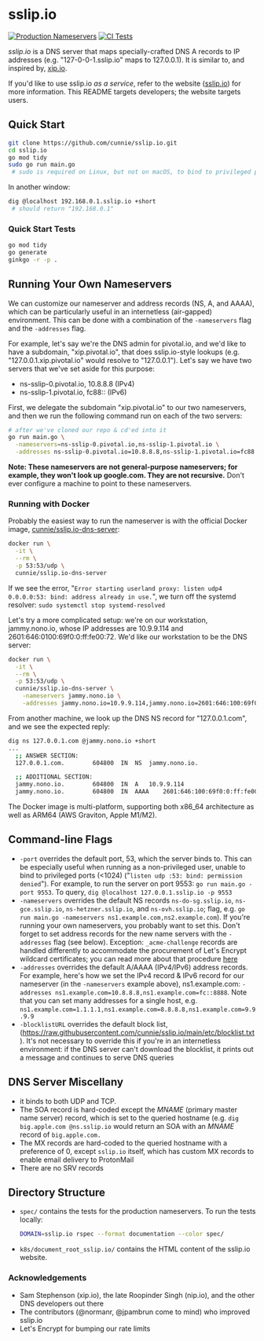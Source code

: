 # sslip.io

[![Production Nameservers](https://github.com/cunnie/sslip.io/actions/workflows/nameservers.yml/badge.svg)](https://github.com/cunnie/sslip.io/actions/workflows/nameservers.yml)
[![CI Tests](https://github.com/cunnie/sslip.io/actions/workflows/ci-tests.yml/badge.svg)](https://github.com/cunnie/sslip.io/actions/workflows/ci-tests.yml)

_sslip.io_ is a DNS server that maps specially-crafted DNS A records to IP
addresses (e.g. "127-0-0-1.sslip.io" maps to 127.0.0.1). It is similar to, and
inspired by, [xip.io](http://xip.io/).

If you'd like to use sslip.io _as a service_, refer to the website
([sslip.io](https://sslip.io)) for more information. This README targets
developers; the website targets users.

## Quick Start

```bash
git clone https://github.com/cunnie/sslip.io.git
cd sslip.io
go mod tidy
sudo go run main.go
 # sudo is required on Linux, but not on macOS, to bind to privileged port 53
```

In another window:

```bash
dig @localhost 192.168.0.1.sslip.io +short
 # should return "192.168.0.1"
```

### Quick Start Tests

```bash
go mod tidy
go generate
ginkgo -r -p .
```

## Running Your Own Nameservers

We can customize our nameserver and address records (NS, A, and AAAA), which
can be particularly useful in an internetless (air-gapped) environment. This can
be done with a combination of the `-nameservers` flag and the `-addresses` flag.

For example, let's say we're the DNS admin for pivotal.io, and we'd like to
have a subdomain, "xip.pivotal.io", that does sslip.io-style lookups (e.g.
"127.0.0.1.xip.pivotal.io" would resolve to "127.0.0.1"). Let's say we have two
servers that we've set aside for this purpose:

- ns-sslip-0.pivotal.io, 10.8.8.8 (IPv4)
- ns-sslip-1.pivotal.io, fc88:: (IPv6)

First, we delegate the subdomain "xip.pivotal.io" to our two nameservers, and
then we run the following command run on each of the two servers:

```bash
# after we've cloned our repo & cd'ed into it
go run main.go \
  -nameservers=ns-sslip-0.pivotal.io,ns-sslip-1.pivotal.io \
  -addresses ns-sslip-0.pivotal.io=10.8.8.8,ns-sslip-1.pivotal.io=fc88::
```

**Note: These nameservers are not general-purpose nameservers; for example,
they won't look up google.com. They are not recursive.** Don't ever configure a
machine to point to these nameservers.

### Running with Docker

Probably the easiest way to run the nameserver is with the official Docker
image,
[cunnie/sslip.io-dns-server](https://hub.docker.com/r/cunnie/sslip.io-dns-server):

```bash
docker run \
  -it \
  --rm \
  -p 53:53/udp \
  cunnie/sslip.io-dns-server
```

If we see the error, "`Error starting userland proxy: listen udp4 0.0.0.0:53:
bind: address already in use.`", we turn off the systemd resolver: `sudo
systemctl stop systemd-resolved`

Let's try a more complicated setup: we're on our workstation, jammy.nono.io,
whose IP addresses are 10.9.9.114 and 2601:646:0100:69f0:0:ff:fe00:72. We'd like
our workstation to be the DNS server:

```bash
docker run \
  -it \
  --rm \
  -p 53:53/udp \
  cunnie/sslip.io-dns-server \
    -nameservers jammy.nono.io \
    -addresses jammy.nono.io=10.9.9.114,jammy.nono.io=2601:646:100:69f0:0:ff:fe00:72
```

From another machine, we look up the DNS NS record for "127.0.0.1.com", and we
see the expected reply:

```bash
dig ns 127.0.0.1.com @jammy.nono.io +short
...
  ;; ANSWER SECTION:
  127.0.0.1.com.		604800	IN	NS	jammy.nono.io.

  ;; ADDITIONAL SECTION:
  jammy.nono.io.		604800	IN	A	10.9.9.114
  jammy.nono.io.		604800	IN	AAAA	2601:646:100:69f0:0:ff:fe00:72
```

The Docker image is multi-platform, supporting both x86_64 architecture as well
as ARM64 (AWS Graviton, Apple M1/M2).

## Command-line Flags

- `-port` overrides the default port, 53, which the server binds to. This can
  be especially useful when running as a non-privileged user, unable to bind to
  privileged ports (<1024) ("`listen udp :53: bind: permission denied`"). For
  example, to run the server on port 9553: `go run main.go -port 9553`. To
  query, `dig @localhost 127.0.0.1.sslip.io -p 9553`
- `-nameservers` overrides the default NS records `ns-do-sg.sslip.io`,
  `ns-gce.sslip.io`, `ns-hetzner.sslip.io`, and `ns-ovh.sslip.io`; flag, e.g.
  `go run main.go -nameservers ns1.example.com,ns2.example.com`). If you're
  running your own nameservers, you probably want to set this. Don't forget to
  set address records for the new name servers with the `-addresses` flag (see
  below). Exception: `_acme-challenge` records are handled differently to
  accommodate the procurement of Let's Encrypt wildcard certificates; you can
  read more about that procedure [here](docs/wildcard.md)
- `-addresses` overrides the default A/AAAA (IPv4/IPv6) address records. For
  example, here's how we set the IPv4 record & IPv6 record for our nameserver
  (in the `-nameservers` example above), ns1.example.com: `-addresses
  ns1.example.com=10.8.8.8,ns1.example.com=fc::8888`. Note that you can set
  many addresses for a single host, e.g.
  `ns1.example.com=1.1.1.1,ns1.example.com=8.8.8.8,ns1.example.com=9.9.9.9`
- `-blocklistURL` overrides the default block list,
  (<https://raw.githubusercontent.com/cunnie/sslip.io/main/etc/blocklist.txt>).
  It's not necessary to override this if you're in an internetless environment:
  if the DNS server can't download the blocklist, it prints out a message and
  continues to serve DNS queries

## DNS Server Miscellany

- it binds to both UDP and TCP.
- The SOA record is hard-coded except the _MNAME_ (primary master name server)
  record, which is set to the queried hostname (e.g. `dig big.apple.com
  @ns.sslip.io` would return an SOA with an _MNAME_ record of
  `big.apple.com.`
- The MX records are hard-coded to the queried hostname with a preference of 0,
  except `sslip.io` itself, which has custom MX records to enable email
  delivery to ProtonMail
- There are no SRV records

## Directory Structure

- `spec/` contains the tests for the production nameservers. To run
  the tests locally:
  ```bash
  DOMAIN=sslip.io rspec --format documentation --color spec/
  ```
- `k8s/document_root_sslip.io/` contains the HTML content of the sslip.io
  website.

### Acknowledgements

- Sam Stephenson (xip.io), the late Roopinder Singh (nip.io), and the other DNS
  developers out there
- The contributors (@normanr, @jpambrun come to mind) who improved sslip.io
- Let's Encrypt for bumping our rate limits
